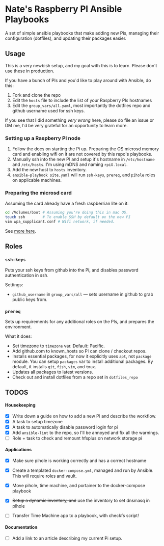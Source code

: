 # Nate's Raspberry PI Ansible Playbooks

A set of simple ansible playbooks that make adding new Pis, managing their
configuration (dotfiles), and updating their packages easier.

## Usage

This is a very newbish setup, and my goal with this is to learn. Please don't
use these in production.

If you have a bunch of PIs and you'd like to play around with Ansible, do this:

1. Fork and clone the repo
2. Edit the `hosts` file to include the list of your Raspberry PIs hostnames
3. Edit the `group_vars/all.yaml`, most importantly the dotfiles repo and github
   username used for ssh keys.

If you see that I did something _very wrong_ here, please do file an issue or DM
me, I'd be very grateful for an opportunity to learn more.

### Setting up a Raspberry PI node

1. Follow the docs on starting the Pi up. Preparing the OS microsd memory card
   and enabling wifi on it are not covered by this repo's playbooks.
2. Manually ssh into the new PI and setup it's hostname in `/etc/hostname` and
   `/etc/hosts`. I'm using mDNS and naming `rpiX.local`.
3. Add the new host to `hosts` inventory.
4. `ansible-playbook site.yaml` will run `ssh-keys`, `prereq`, and `pihole`
   roles on applicable machines.

### Preparing the microsd card

Assuming the card already have a fresh raspberrian lite on it:

```bash
cd /Volumes/boot # Assuming you're doing this in mac OS.
touch ssh        # To enable SSH by default on the new PI
vim wpa_supplicant.conf # Wifi network, if needed.
```

See
[more here](https://www.raspberrypi.org/documentation/configuration/wireless/headless.md).

## Roles

### `ssh-keys`

Puts your ssh keys from github into the Pi, and disables password authentication
in ssh.

Settings:

- `github_username` in `group_vars/all` — sets username in github to grab public
  keys from.

### `prereq`

Sets up requirements for any additional roles on the PIs, and prepares the
environment.

What it does:

- Set timezone to `timezone` var. Default: Pacific.
- Add github.com to known_hosts so PI can clone / checkout repos.
- Installs essential packages, for now it explicitly uses `apt`, not `package`
  module. You can setup `packages` var to install additional packages. By
  default, it installs `git`, `fish`, `vim`, and `tmux`.
- Updates all packages to latest versions.
- Check out and install dotfiles from a repo set in `dotfiles_repo`

## TODOS

#### Housekeeping

- [x] Write down a guide on how to add a new PI and describe the workflow.
- [x] A task to setup timezone
- [x] A task to automatically disable password login for pi
- [x] Add `ansible-lint` to the repo, so I'll be annoyed and fix all the
      warnings.
- [ ] Role + task to check and remount hfsplus on network storage pi

#### Applications

- [x] Make sure pihole is working correctly and has a correct hostname
- [x] Create a templated `docker-compose.yml`, managed and run by Ansible. This
      will require roles and vault.

- [x] Move pihole, time machine, and portainer to the docker-compose playbook

- [x] ~~Setup a dynamic inventory, and~~ use the inventory to set dnsmasq in
      pihole
- [ ] Transfer Time Machine app to a playbook, with checkfs script!

#### Documentation

- [ ] Add a link to an article describing my current Pi setup.
